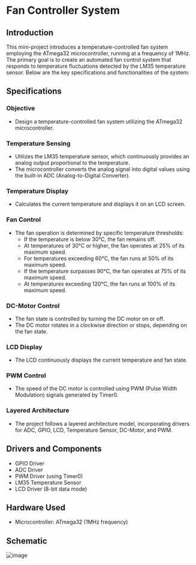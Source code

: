 # Fan Controller System

## Introduction

This mini-project introduces a temperature-controlled fan system employing the ATmega32 microcontroller, running at a frequency of 1MHz. The primary goal is to create an automated fan control system that responds to temperature fluctuations detected by the LM35 temperature sensor. Below are the key specifications and functionalities of the system:

## Specifications

### Objective
- Design a temperature-controlled fan system utilizing the ATmega32 microcontroller.

### Temperature Sensing
- Utilizes the LM35 temperature sensor, which continuously provides an analog output proportional to the temperature.
- The microcontroller converts the analog signal into digital values using the built-in ADC (Analog-to-Digital Converter).

### Temperature Display
- Calculates the current temperature and displays it on an LCD screen.

### Fan Control
- The fan operation is determined by specific temperature thresholds:
   - If the temperature is below 30°C, the fan remains off.
   - At temperatures of 30°C or higher, the fan operates at 25% of its maximum speed.
   - For temperatures exceeding 60°C, the fan runs at 50% of its maximum speed.
   - If the temperature surpasses 90°C, the fan operates at 75% of its maximum speed.
   - At temperatures exceeding 120°C, the fan runs at 100% of its maximum speed.

### DC-Motor Control
- The fan state is controlled by turning the DC motor on or off.
- The DC motor rotates in a clockwise direction or stops, depending on the fan state.

### LCD Display
- The LCD continuously displays the current temperature and fan state.

### PWM Control
- The speed of the DC motor is controlled using PWM (Pulse Width Modulation) signals generated by Timer0.

### Layered Architecture
- The project follows a layered architecture model, incorporating drivers for ADC, GPIO, LCD, Temperature Sensor, DC-Motor, and PWM.

## Drivers and Components
- GPIO Driver
- ADC Driver
- PWM Driver (using Timer0)
- LM35 Temperature Sensor
- LCD Driver (8-bit data mode)

## Hardware Used
- Microcontroller: ATmega32 (1MHz frequency)

## Schematic
![image](https://github.com/Esraa-f28/Fan_Speed_Controller_with_Temperature/assets/103899204/1bc1f595-c18c-4dc9-814b-4488b070003c)
